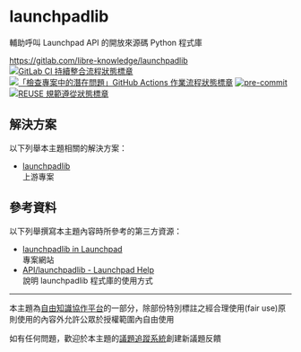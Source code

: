 # launchpadlib

輔助呼叫 Launchpad API 的開放來源碼 Python 程式庫

<https://gitlab.com/libre-knowledge/launchpadlib>  
[![GitLab CI 持續整合流程狀態標章](https://gitlab.com/libre-knowledge/launchpadlib/badges/main/pipeline.svg?ignore_skipped=true "點擊查看 GitLab CI 持續整合流程的運行狀態")](https://gitlab.com/libre-knowledge/launchpadlib/-/commits/main) [![「檢查專案中的潛在問題」GitHub Actions 作業流程狀態標章](https://github.com/libre-knowledge/launchpadlib/actions/workflows/check-potential-problems.yml/badge.svg "本專案使用 GitHub Actions 自動化檢查專案中的潛在問題")](https://github.com/libre-knowledge/launchpadlib/actions/workflows/check-potential-problems.yml) [![pre-commit](https://img.shields.io/badge/pre--commit-enabled-brightgreen?logo=pre-commit&logoColor=white "本專案使用 pre-commit 檢查專案中的潛在問題")](https://github.com/pre-commit/pre-commit) [![REUSE 規範遵從狀態標章](https://api.reuse.software/badge/gitlab.com/libre-knowledge/launchpadlib "本專案遵從 REUSE 規範降低軟體授權合規成本")](https://api.reuse.software/info/gitlab.com/libre-knowledge/launchpadlib)

## 解決方案

以下列舉本主題相關的解決方案：

* [launchpadlib](https://launchpad.net/launchpadlib)  
  上游專案

## 參考資料

以下列舉撰寫本主題內容時所參考的第三方資源：

* [launchpadlib in Launchpad](https://launchpad.net/launchpadlib)  
  專案網站
* [API/launchpadlib - Launchpad Help](https://help.launchpad.net/API/launchpadlib)  
  說明 launchpadlib 程式庫的使用方式

<!--
## 基本概念

以下列舉本主題相關的基本概念說明資源：

（待補）

## 子主題

以下列舉本主題相關的主題：

-->

---

本主題為[自由知識協作平台](https://gitlab.com/libre-knowledge/libre-knowledge)的一部分，除部份特別標註之經合理使用(fair use)原則使用的內容外允許公眾於授權範圍內自由使用

如有任何問題，歡迎於本主題的[議題追蹤系統](https://gitlab.com/libre-knowledge/launchpadlib/-/issues)創建新議題反饋

